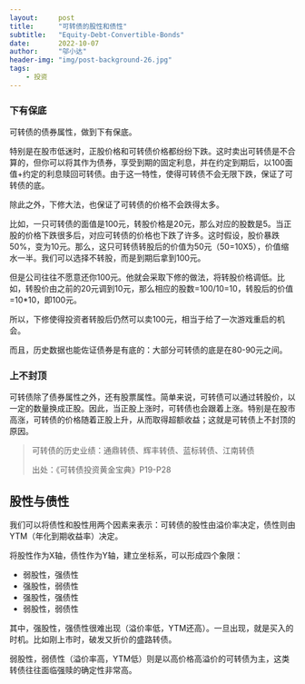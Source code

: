 ```yaml
---
layout:     post
title:      "可转债的股性和债性"
subtitle:   "Equity-Debt-Convertible-Bonds"
date:       2022-10-07
author:     "邬小达"
header-img: "img/post-background-26.jpg"
tags:
    - 投资
---
```


### 下有保底

可转债的债券属性，做到下有保底。

特别是在股市低迷时，正股价格和可转债价格都纷纷下跌。这时卖出可转债是不合算的，但你可以将其作为债券，享受到期的固定利息，并在约定到期后，以100面值+约定的利息赎回可转债。由于这一特性，使得可转债不会无限下跌，保证了可转债的底。

除此之外，下修大法，也保证了可转债的价格不会跌得太多。

比如，一只可转债的面值是100元，转股价格是20元，那么对应的股数是5。当正股的价格下跌很多后，对应可转债的价格也下跌了许多。这时假设，股价暴跌50%，变为10元。那么，这只可转债转股后的价值为50元（50=10X5），价值缩水一半。我们可以选择不转股，而是到期后拿到100元。

但是公司往往不愿意还你100元。他就会采取下修的做法，将转股价格调低。比如，转股价由之前的20元调到10元，那么相应的股数=100/10=10，转股后的价值=10*10，即100元。

所以，下修使得投资者转股后仍然可以卖100元，相当于给了一次游戏重启的机会。

而且，历史数据也能佐证债券是有底的：大部分可转债的底是在80-90元之间。

### 上不封顶

可转债除了债券属性之外，还有股票属性。简单来说，可转债可以通过转股价，以一定的数量换成正股。因此，当正股上涨时，可转债也会跟着上涨。特别是在股市高涨，可转债的价格随着正股上升，从而取得超额收益；这就是可转债上不封顶的原因。

> 可转债的历史业绩：通鼎转债、辉丰转债、蓝标转债、江南转债
>
> 出处：《可转债投资黄金宝典》P19-P28

## 股性与债性

我们可以将债性和股性用两个因素来表示：可转债的股性由溢价率决定，债性则由YTM（年化到期收益率）决定。

将股性作为X轴，债性作为Y轴，建立坐标系，可以形成四个象限：

* 弱股性，强债性
* 强股性，弱债性
* 强股性，强债性
* 弱股性，弱债性

其中，强股性，强债性很难出现（溢价率低，YTM还高）。一旦出现，就是买入的时机。比如刚上市时，破发又折价的盛路转债。

弱股性，弱债性（溢价率高，YTM低）则是以高价格高溢价的可转债为主，这类转债往往面临强赎的确定性非常高。